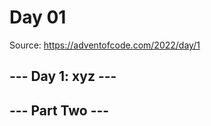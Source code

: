 # Day 01

Source: <https://adventofcode.com/2022/day/1>

## --- Day 1: xyz ---

## --- Part Two ---
